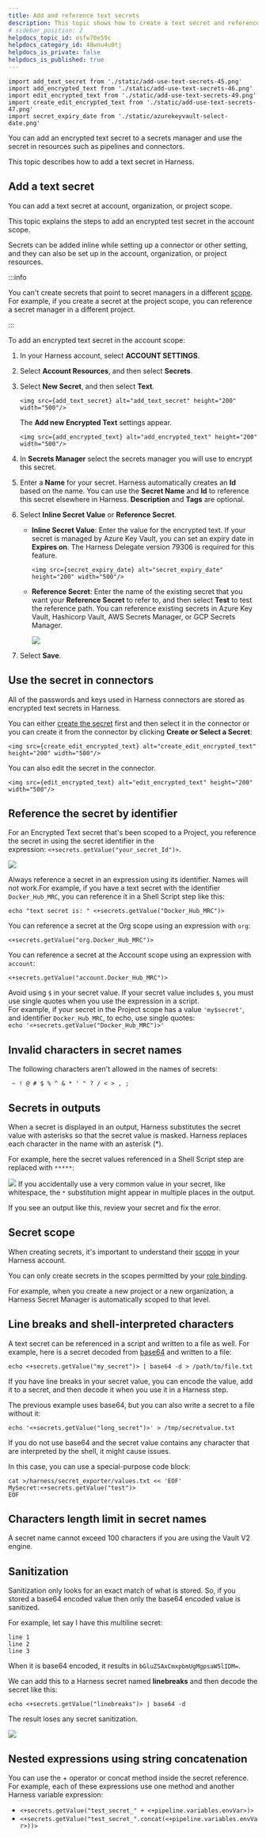 ```yaml
---
title: Add and reference text secrets
description: This topic shows how to create a text secret and reference it in Harness Application entities.
# sidebar_position: 2
helpdocs_topic_id: osfw70e59c
helpdocs_category_id: 48wnu4u0tj
helpdocs_is_private: false
helpdocs_is_published: true
---
```


```mdx-code-block
import add_text_secret from './static/add-use-text-secrets-45.png'
import add_encrypted_text from './static/add-use-text-secrets-46.png'
import edit_encrypted_text from './static/add-use-text-secrets-49.png'
import create_edit_encrypted_text from './static/add-use-text-secrets-47.png'
import secret_expiry_date from './static/azurekeyvault-select-date.png'
```

You can add an encrypted text secret to a secrets manager and use the secret in resources such as pipelines and connectors.

This topic describes how to add a text secret in Harness.

## Add a text secret

You can add a text secret at account, organization, or project scope. 

This topic explains the steps to add an encrypted test secret in the account scope.

Secrets can be added inline while setting up a connector or other setting, and they can also be set up in the account, organization, or project resources.

:::info

You can't create secrets that point to secret managers in a different [scope](/docs/platform/role-based-access-control/rbac-in-harness/#permissions-hierarchy-scopes). For example, if you create a secret at the project scope, you can reference a secret manager in a different project.

:::

To add an encrypted text secret in the account scope: 

1. In your Harness account, select **ACCOUNT SETTINGS**.
   
2. Select **Account Resources**, and then select **Secrets**.

3. Select **New Secret**, and then select **Text**.
   
   ```mdx-code-block
   <img src={add_text_secret} alt="add_text_secret" height="200" width="500"/>
   ```

   The **Add new Encrypted Text** settings appear.

   ```mdx-code-block
   <img src={add_encrypted_text} alt="add_encrypted_text" height="200" width="500"/>
   ```

4. In **Secrets Manager** select the secrets manager you will use to encrypt this secret.

5. Enter a **Name** for your secret. Harness automatically creates an **Id** based on the name. You can use the **Secret Name** and **Id** to reference this secret elsewhere in Harness. **Description** and **Tags** are optional.

6. Select **Inline Secret Value** or **Reference Secret**.

   - **Inline Secret Value**: Enter the value for the encrypted text. If your secret is managed by Azure Key Vault, you can set an expiry date in **Expires on**. The Harness Delegate version 79306 is required for this feature.

      ```mdx-code-block
      <img src={secret_expiry_date} alt="secret_expiry_date" height="200" width="500"/>
      ```

   - **Reference Secret**: Enter the name of the existing secret that you want your **Reference Secret** to refer to, and then select **Test** to test the reference path. You can reference existing secrets in Azure Key Vault, Hashicorp Vault, AWS Secrets Manager, or GCP Secrets Manager.

     ![](./static/test-secret-reference-path.png)

7. Select **Save**.

## Use the secret in connectors

All of the passwords and keys used in Harness connectors are stored as encrypted text secrets in Harness.

You can either [create the secret](#add-a-text-secret) first and then select it in the connector or you can create it from the connector by clicking **Create or Select a Secret**:

```mdx-code-block
<img src={create_edit_encrypted_text} alt="create_edit_encrypted_text" height="200" width="500"/>
```
You can also edit the secret in the connector.

```mdx-code-block
<img src={edit_encrypted_text} alt="edit_encrypted_text" height="200" width="500"/>
```
## Reference the secret by identifier


For an Encrypted Text secret that's been scoped to a Project, you reference the secret in using the secret identifier in the expression: `<+secrets.getValue("your_secret_Id")>`.

![](./static/add-use-text-secrets-50.png)

Always reference a secret in an expression using its identifier. Names will not work.For example, if you have a text secret with the identifier `Docker_Hub_MRC`, you can reference it in a Shell Script step like this:


```
echo "text secret is: " <+secrets.getValue("Docker_Hub_MRC")>
```
You can reference a secret at the Org scope using an expression with `org`:


```
<+secrets.getValue("org.Docker_Hub_MRC")>​
```
You can reference a secret at the Account scope using an expression with `account`:


```
<+secrets.getValue("account.Docker_Hub_MRC")>​​
```
Avoid using `$` in your secret value. If your secret value includes `$`, you must use single quotes when you use the expression in a script.  
For example, if your secret in the Project scope has a value `'my$secret'`, and identifier `Docker_Hub_MRC`, to echo, use single quotes:  
`echo '<+secrets.getValue("Docker_Hub_MRC")>'`

## Invalid characters in secret names

The following characters aren't allowed in the names of secrets:


```
 ~ ! @ # $ % ^ & * ' " ? / < > , ;
```

## Secrets in outputs

When a secret is displayed in an output, Harness substitutes the secret value with asterisks so that the secret value is masked. Harness replaces each character in the name with an asterisk (\*).

For example, here the secret values referenced in a Shell Script step are replaced with `*****`:

![](./static/add-use-text-secrets-51.png)
If you accidentally use a very common value in your secret, like whitespace, the `*` substitution might appear in multiple places in the output.

If you see an output like this, review your secret and fix the error.

## Secret scope

When creating secrets, it's important to understand their [scope](/docs/platform/role-based-access-control/rbac-in-harness/#permissions-hierarchy-scopes) in your Harness account.

You can only create secrets in the scopes permitted by your [role binding](/docs/platform/role-based-access-control/rbac-in-harness/#role-binding).

For example, when you create a new project or a new organization, a Harness Secret Manager is automatically scoped to that level.

## Line breaks and shell-interpreted characters

A text secret can be referenced in a script and written to a file as well. For example, here is a secret decoded from [base64](https://linux.die.net/man/1/base64) and written to a file:

`echo <+secrets.getValue("my_secret")> | base64 -d > /path/to/file.txt`

If you have line breaks in your secret value, you can encode the value, add it to a secret, and then decode it when you use it in a Harness step.

The previous example uses base64, but you can also write a secret to a file without it:

`echo '<+secrets.getValue("long_secret")>' > /tmp/secretvalue.txt`

If you do not use base64 and the secret value contains any character that are interpreted by the shell, it might cause issues.

In this case, you can use a special-purpose code block:


```
cat >/harness/secret_exporter/values.txt << 'EOF'  
MySecret:<+secrets.getValue("test")>  
EOF
```

## Characters length limit in secret names
A secret name cannot exceed 100 characters if you are using the Vault V2 engine.

## Sanitization

Sanitization only looks for an exact match of what is stored. So, if you stored a base64 encoded value then only the base64 encoded value is sanitized.

For example, let say I have this multiline secret:


```
line 1  
line 2  
line 3
```
When it is base64 encoded, it results in `bGluZSAxCmxpbmUgMgpsaW5lIDM=`.

We can add this to a Harness secret named **linebreaks** and then decode the secret like this:


```
echo <+secrets.getValue("linebreaks")> | base64 -d
```
The result loses any secret sanitization.

![](./static/add-use-text-secrets-52.png)
## Nested expressions using string concatenation

You can use the + operator or concat method inside the secret reference. For example, each of these expressions use one method and another Harness variable expression:

* `<+secrets.getValue("test_secret_" + <+pipeline.variables.envVar>)>`
* `<+secrets.getValue("test_secret_".concat(<+pipeline.variables.envVar>))>`

